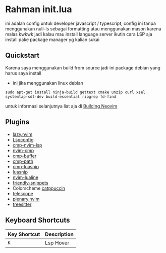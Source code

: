 # Rahman init.lua
ini adalah config untuk developer javascript / typescript, config ini tanpa menggunakan null-ls sebagai formatting atau menggunakan mason karena malas kwkwk jadi kalau mau install language server ikutin cara LSP aja install pake package manager yg kalian sukai
## Quickstart
Karena saya menggunakan build from source jadi ini package debian yang harus saya install
- ini jika menggunakan linux debian 
```
sudo apt-get install ninja-build gettext cmake unzip curl xsel systemtap-sdt-dev build-essential ripgrep fd-find
```
untuk informasi selanjutnya liat aja di [Building Neovim](https://github.com/neovim/neovim/wiki/Building-Neovim)

## Plugins

- [lazy.nvim](https://github.com/folke/lazy.nvim)
- [Lspconfig](https://github.com/neovim/nvim-lspconfig)
- [cmp-nvim-lsp](https://github.com/hrsh7th/cmp-nvim-lsp)
- [nvim-cmp](https://github.com/hrsh7th/nvim-cmp)
- [cmp-buffer](https://github.com/hrsh7th/cmp-buffer)
- [cmp-path](https://github.com/hrsh7th/cmp-path)
- [cmp-luasnip](https://github.com/saadparwaiz1/cmp_luasnip)
- [luasnip](https://github.com/L3M0N4D3/LuaSnip)
- [nvim-lualine](https://github.com/nvim-lualine/lualine.nvim)
- [friendly-snippets](https://github.com/rafamadriz/friendly-snippets)
- Colorscheme [catppuccin](https://github.com/catppuccin/nvim)
- [telescope](https://github.com/nvim-telescope/telescope.nvim)
- [plenary.nvim](https://github.com/nvim-lua/plenary.nvim)
- [treesitter](https://github.com/nvim-treesitter/nvim-treesitter)

## Keyboard Shortcuts
| Key Shortcut | Description |
|-----|-----|
| `K` | Lsp Hover |
